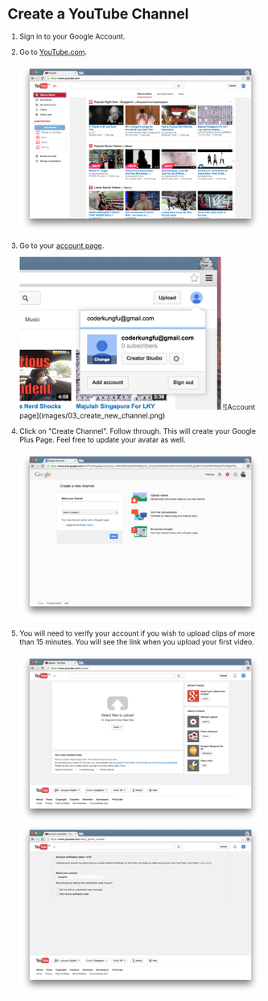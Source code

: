 # Create a YouTube Channel

1. Sign in to your Google Account.
2. Go to [YouTube.com](http://youtube.com).

	![After logging in](images/01_logged_in.png)

3. Go to your [account page](https://www.youtube.com/account).

	<img src="./images/02_account_settings.png" width="400">
	![Account page](images/03_create_new_channel.png)

4. Click on "Create Channel". Follow through. This will create your Google Plus Page. Feel free to update your avatar as well.

	![Create Channel form](images/04_new_channel_form.png)

5. You will need to verify your account if you wish to upload clips of more than 15 minutes. You will see the link when you upload your first video.

	![Upload form](images/05_upload_form.png)
	![Upload form](images/06_account_verification.png)